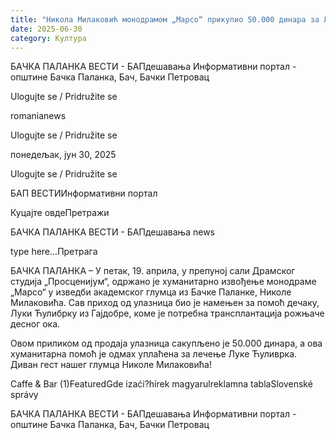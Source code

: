```yaml
---
title: "Никола Милаковић монодрамом „Марсо“ прикупио 50.000 динара за Луку Ћулибрка"
date: 2025-06-30
category: Култура
---
```


БАЧКА ПАЛАНКА ВЕСТИ - БАПдешавања Информативни портал - општине Бачка Паланка, Бач, Бачки Петровац

Ulogujte se / Pridružite se

romanianews

Ulogujte se / Pridružite se

понедељак, јун 30, 2025

Ulogujte se / Pridružite se

БАП ВЕСТИИнформативни портал

Куцајте овдеПретражи

БАЧКА ПАЛАНКА ВЕСТИ - БАПдешавања news

type here...Претрага

БАЧКА ПАЛАНКА – У петак, 19. априла, у препуној сали Драмског студија „Просценијум“, одржано је хуманитарно извођење монодраме „Марсо“ у изведби академског глумца из Бачке Паланке, Николе Милаковића. Сав приход од улазница био је намењен за помоћ дечаку, Луки Ћулибрку из Гајдобре, коме је потребна трансплантација рожњаче десног ока.


Овом приликом од продаја улазница сакупљено је 50.000 динара, а ова хуманитарна помоћ је одмах уплаћена за лечење Луке Ћуливрка. Диван гест нашег глумца Николе Милаковића!

Caffe & Bar (1)FeaturedGde izaći?hírek magyarulreklamna tablaSlovenské správy

БАЧКА ПАЛАНКА ВЕСТИ - БАПдешавања Информативни портал - општине Бачка Паланка, Бач, Бачки Петровац
